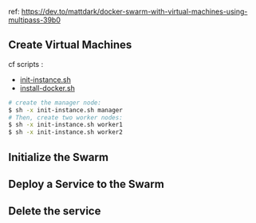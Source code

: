 ref: https://dev.to/mattdark/docker-swarm-with-virtual-machines-using-multipass-39b0


## Create Virtual Machines

cf scripts :
- [init-instance.sh](./init-instance.sh)
- [install-docker.sh](install-docker.sh)

```sh
# create the manager node:
$ sh -x init-instance.sh manager
# Then, create two worker nodes:
$ sh -x init-instance.sh worker1
$ sh -x init-instance.sh worker2
```

## Initialize the Swarm

## Deploy a Service to the Swarm

## Delete the service
